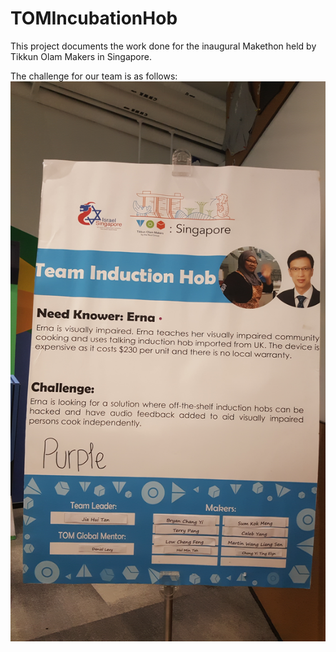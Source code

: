 # TOMIncubationHob

This project documents the work done for the inaugural Makethon held by Tikkun Olam Makers in Singapore.

The challenge for our team is as follows:
![Alt text](challenge.jpg?rotate=270)
